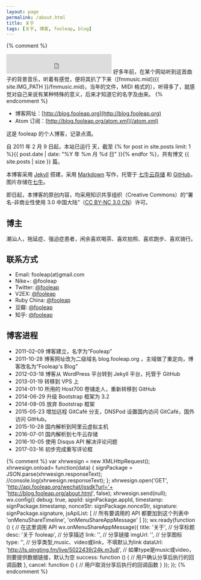 ```yaml
---
layout: page
permalink: /about.html
title: 关于
tags: [关于, 博客, fooleap, blog]
---
```


{% comment %}
<iframe frameborder="no" border="0" marginwidth="0" marginheight="0" height="52" style="width:280px;margin:0;" src="http://music.163.com/outchain/player?type=2&id=165614&auto=0&height=32"></iframe>
好多年前，在某个网站听到这首曲子的背景音乐，听着有感觉，便将其扒了下来（[fmmusic.mid]({{ site.IMG_PATH }}/fmmusic.mid)，当年的文件，MIDI 格式的），听得多了，就感觉对自己来说有某种特殊的意义，后来才知道它的名字及由来。
{% endcomment %}

* 博客网址：[http://blog.fooleap.org](http://blog.fooleap.org)
* Atom 订阅：[http://blog.fooleap.org/atom.xml](/atom.xml)

这是 fooleap 的个人博客，记录点滴。

自 2011 年 2 月 9 日起，本站已运行 <script>document.write(Math.floor(((new Date()).getTime() / 1000 - {{ "2011-02-09" | date: "%s"}})/ (60 * 60 * 24)));</script> 天，截至 {% for post in site.posts limit: 1 %}{{ post.date |  date: "%Y 年 %m 月 %d 日" }}{% endfor %}，共有博文 {{ site.posts | size }} 篇。

本博客采用 [Jekyll](http://jekyllrb.com/) 搭建，采用 [Markdown](http://daringfireball.net/projects/markdown/) 写作，托管于 [七牛云存储](http://www.qiniu.com) 和 [GitHub](https://github.com/fooleap/fooleap.github.io)，图片存储在[七牛](https://portal.qiniu.com/signup?code=3lmtscszx8zf4)。 

即日起，本博客的原创内容，均采用知识共享组织（Creative Commons）的“署名-非商业性使用 3.0 中国大陆”（[CC BY-NC 3.0 CN](http://creativecommons.org/licenses/by-nc/3.0/cn/)）许可。

## 博主

潮汕人，拖延症、强迫症患者，闲余喜欢喝茶、喜欢拍照、喜欢跑步、喜欢骑行。

## 联系方式

* Email: fooleap(at)gmail.com
* Nike+: @fooleap
* Twitter: [@fooleap](http://twitter.com/fooleap)
* V2EX: [@fooleap](http://www.v2ex.com/member/fooleap)
* Ruby China: [@fooleap](http://ruby-china.org/fooleap)
* 豆瓣: [@fooleap](http://douban.com/people/fooleap)
* 知乎: [@fooleap](http://zhihu.com/people/fooleap)

## 博客进程

* 2011-02-09 博客建立，名字为“Fooleap”
* 2011-10-28 博客网址改为二级域名 blog.fooleap.org ，主域做了重定向，博客改名为“Fooleap&#039;s Blog”
* 2012-03-18 博客从 WordPress 平台转到 Jekyll 平台，托管于 GitHub
* 2013-01-19 转移到 VPS 上
* 2014-01-10 所用的 Host700 卷铺走人，重新转移到 GitHub
* 2014-06-29 升级 Bootstrap 框架为 3.2 
* 2014-08-05 放弃 Bootstrap 框架
* 2015-05-23 增加远程 GitCafé 分支，DNSPod 设置国内访问 GitCafé，国外访问 GitHub。
* 2015-10-28 国内解析到阿里云虚拟主机
* 2016-07-01 国内解析到七牛云存储
* 2016-10-05 使用 Disqus API 解决评论问题
* 2017-03-16 初步完成重写评论框 

{% comment %}
  var xhrwesign = new XMLHttpRequest();
  xhrwesign.onload= function(data) {
     signPackage = JSON.parse(xhrwesign.responseText);
     //console.log(xhrwesign.responseText);
  };
  xhrwesign.open('GET', 'http://api.fooleap.org/wechat/jssdk?url='+ 'http://blog.fooleap.org/about.html', false);
  xhrwesign.send(null);
  wx.config({
    debug: true,
    appId: signPackage.appId,
    timestamp: signPackage.timestamp,
    nonceStr: signPackage.nonceStr,
    signature: signPackage.signature,
    jsApiList: [
      // 所有要调用的 API 都要加到这个列表中
      'onMenuShareTimeline',
      'onMenuShareAppMessage'
    ]
  });
  wx.ready(function () {
    // 在这里调用 API
wx.onMenuShareAppMessage({
    title: '关于', // 分享标题
    desc: '关于 fooleap', // 分享描述
    link: '', // 分享链接
    imgUrl: '', // 分享图标
    type: '', // 分享类型,music、video或link，不填默认为link
    dataUrl: 'http://ls.qingting.fm/live/5022439/24k.m3u8', // 如果type是music或video，则要提供数据链接，默认为空
    success: function () { 
        // 用户确认分享后执行的回调函数
    },
    cancel: function () { 
        // 用户取消分享后执行的回调函数
    }
});
  });
{% endcomment %}
